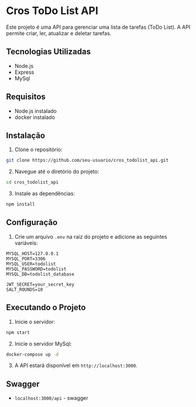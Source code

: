 # Cros ToDo List API

Este projeto é uma API para gerenciar uma lista de tarefas (ToDo List). A API permite criar, ler, atualizar e deletar tarefas.

## Tecnologias Utilizadas

- Node.js
- Express
- MySql

## Requisitos

- Node.js instalado
- docker instalado

## Instalação

1. Clone o repositório:
  ```bash
  git clone https://github.com/seu-usuario/cros_todolist_api.git
  ```
2. Navegue até o diretório do projeto:
  ```bash
  cd cros_todolist_api
  ```
3. Instale as dependências:
  ```bash
  npm install
  ```

## Configuração

1. Crie um arquivo `.env` na raiz do projeto e adicione as seguintes variáveis:
  ```env
  MYSQL_HOST=127.0.0.1
MYSQL_PORT=3306
MYSQL_USER=todolist
MYSQL_PASSWORD=todolist
MYSQL_DB=todolist_database

JWT_SECRET=your_secret_key
SALT_ROUNDS=10

  ```

## Executando o Projeto

1. Inicie o servidor:
  ```bash
  npm start
  ```
2. Inicie o servidor MySql:
  ```bash
  docker-compose up -d
  ```
3. A API estará disponível em `http://localhost:3000`.

## Swagger

- `localhost:3000/api` - swagger


